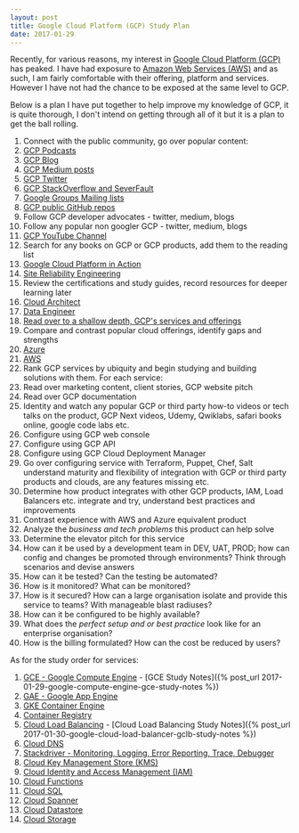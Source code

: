 ```yaml
---
layout: post
title: Google Cloud Platform (GCP) Study Plan
date: 2017-01-29
---
```


Recently, for various reasons, my interest in [Google Cloud Platform
(GCP)](https://cloud.google.com/) has peaked.  I have had exposure to [Amazon
Web Services (AWS)](https://aws.amazon.com/) and as such, I am fairly comfortable
with their offering, platform and services. However I have not had the chance
to be exposed at the same level to GCP.

<!--more-->

Below is a plan I have put together to help improve my knowledge of GCP, it is
quite thorough, I don't intend on getting through all of it but it is a plan to
get the ball rolling.

1. Connect with the public community, go over popular content:
  1. [GCP Podcasts](https://www.gcppodcast.com/)
  1. [GCP Blog](https://cloudplatform.googleblog.com/)
  1. [GCP Medium posts](https://medium.com/google-cloud)
  1. [GCP Twitter](https://twitter.com/googlecloud)
  1. [GCP StackOverflow and SeverFault](https://support.google.com/cloud/answer/3466163?hl=en)
  1. [Google Groups Mailing lists](https://support.google.com/cloud/answer/3466163?hl=en)
  1. [GCP public GitHub repos](https://support.google.com/cloud/answer/3466163?hl=en)
  1. Follow GCP developer advocates - twitter, medium, blogs
  1. Follow any popular non googler GCP - twitter, medium, blogs
  1. [GCP YouTube Channel](https://www.youtube.com/user/googlecloudplatform/)
1. Search for any books on GCP or GCP products, add them to the reading list
  1. [Google Cloud Platform in Action](http://amzn.to/2jiqmzS)
  1. [Site Reliability Engineering](http://amzn.to/2kfFDjZ)
1. Review the certifications and study guides, record resources for deeper learning later
  1. [Cloud Architect](https://cloud.google.com/certification/cloud-architect)
  1. [Data Engineer](https://cloud.google.com/certification/data-engineer)
1. [Read over to a shallow depth, GCP's services and offerings](https://cloud.google.com/products)
1. Compare and contrast popular cloud offerings, identify gaps and strengths
  1. [Azure](https://azure.microsoft.com/en-us/services/)
  1. [AWS](https://aws.amazon.com/products/)
1. Rank GCP services by ubiquity and begin studying and building solutions with
   them. For each service:
  1. Read over marketing content, client stories, GCP website pitch
  1. Read over GCP documentation
  1. Identity and watch any popular GCP or third party how-to videos or tech
     talks on the product, GCP Next videos, Udemy, Qwiklabs, safari books
     online, google code labs etc.
  1. Configure using GCP web console
  1. Configure using GCP API
  1. Configure using GCP Cloud Deployment Manager
  1. Go over configuring service with Terraform, Puppet, Chef, Salt
     understand maturity and flexibility of integration with GCP or third
     party products and clouds, are any features missing etc.
  1. Determine how product integrates with other GCP products, IAM, Load
     Balancers etc. integrate and try, understand best practices and
     improvements
  1. Contrast experience with AWS and Azure equivalent product
  1. Analyze the *business and tech problems* this product can help solve
  1. Determine the elevator pitch for this service
  1. How can it be used by a development team in DEV, UAT, PROD; how can
     config and changes be promoted through environments? Think through
     scenarios and devise answers
  1. How can it be tested? Can the testing be automated?
  1. How is it monitored? What can be monitored?
  1. How is it secured? How can a large organisation isolate and provide this
     service to teams? With manageable blast radiuses?
  1. How can it be configured to be highly available?
  1. What does the *perfect setup and or best practice* look like for an
     enterprise organisation?
  1. How is the billing formulated? How can the cost be reduced by users?

As for the study order for services:

1. [GCE - Google Compute Engine](https://cloud.google.com/compute/) - [GCE
   Study Notes]({% post_url 2017-01-29-google-compute-engine-gce-study-notes
   %})
1. [GAE - Google App Engine](https://cloud.google.com/appengine)
1. [GKE Container Engine](https://cloud.google.com/container-engine/)
1. [Container Registry](https://cloud.google.com/container-registry/)
1. [Cloud Load Balancing](https://cloud.google.com/load-balancing/) - [Cloud
   Load Balancing Study Notes]({% post_url
   2017-01-30-google-cloud-load-balancer-gclb-study-notes %})
1. [Cloud DNS](https://cloud.google.com/dns)
1. [Stackdriver - Monitoring, Logging, Error Reporting, Trace,
   Debugger](https://cloud.google.com/stackdriver/)
1. [Cloud Key Management Store (KMS)](https://cloud.google.com/kms/)
1. [Cloud Identity and Access Management (IAM)](https://cloud.google.com/iam/)
1. [Cloud Functions](https://cloud.google.com/functions/)
1. [Cloud SQL](https://cloud.google.com/sql)
1. [Cloud Spanner](https://cloud.google.com/spanner/)
1. [Cloud Datastore](https://cloud.google.com/datastore/)
1. [Cloud Storage](https://cloud.google.com/storage/)
